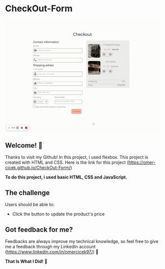 # CheckOut-Form

![Design preview for Checkout Form that updates based on the items price](CheckOut.gif)

## Welcome! 👋

Thanks to visit my Github! In this project, i used flexbox. This project is created with HTML and CSS. Here is the link for this project (https://omer-cicek.github.io/CheckOut-Form/)

**To do this project, i used basic HTML, CSS and JavaScript.**

## The challenge

Users should be able to:

- Click the button to update the product's price

## Got feedback for me?

Feedbacks are always improve my technical knowledge, so feel free to give me a feedback through my LinkedIn account (https://www.linkedin.com/in/omercicek97/) 🙌

**That Is What I Did!** 🚀
